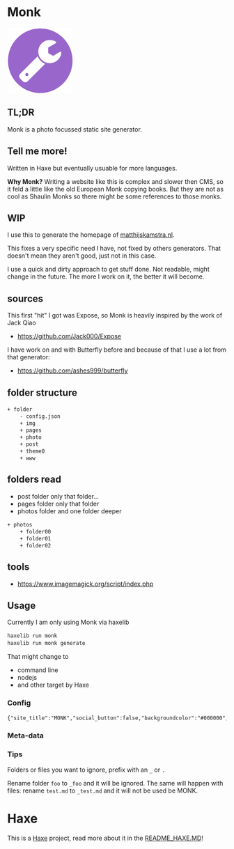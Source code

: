 # Monk

![](icon.png)

## TL;DR

Monk is a photo focussed static site generator.

## Tell me more!

Written in Haxe but eventually usuable for more languages.

**Why Monk?** Writing a website like this is complex and slower then CMS, so it feld a little like the old European Monk copying books.
But they are not as cool as Shaulin Monks so there might be some references to those monks.

## WIP

I use this to generate the homepage of [matthijskamstra.nl](http://www.matthijskamstra.nl).

This fixes a very specific need I have, not fixed by others generators. That doesn't mean they aren't good, just not in this case.

I use a quick and dirty approach to get stuff done. Not readable, might change in the future.
The more I work on it, the better it will become.

## sources

This first "hit" I got was Expose, so Monk is heavily inspired by the work of Jack Qiao
- <https://github.com/Jack000/Expose>

I have work on and with Butterfly before and because of that I use a lot from that generator:
- <https://github.com/ashes999/butterfly>



## folder structure


```
+ folder
	- config.json
	+ img
	+ pages
	+ photo
	+ post
	+ theme0
	+ www
```


## folders read

- post folder only that folder...
- pages folder only that folder
- photos folder and one folder deeper

```
+ photos
	+ folder00
	+ folder01
	+ folder02
```

## tools
- <https://www.imagemagick.org/script/index.php>

## Usage

Currently I am only using Monk via haxelib

```bash
haxelib run monk
haxelib run monk generate
```

That might change to

- command line
- nodejs
- and other target by Haxe


### Config


```
{"site_title":"MONK","social_button":false,"backgroundcolor":"#000000","theme_dir":"theme0"}
```


### Meta-data


### Tips

Folders or files you want to ignore, prefix with an `_` or `.`

Rename folder `foo` to `_foo` and it will be ignored.
The same will happen with files: rename `test.md` to `_test.md` and it will not be used be MONK.





# Haxe

This is a [Haxe](http://www.haxe.org) project, read more about it in the [README_HAXE.MD](README_HAXE.MD)!

